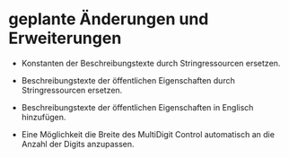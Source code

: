 # geplante Änderungen und Erweiterungen

- Konstanten der Beschreibungstexte durch Stringressourcen ersetzen.

- Beschreibungstexte der öffentlichen Eigenschaften durch Stringressourcen ersetzen.

- Beschreibungstexte der öffentlichen Eigenschaften in Englisch hinzufügen.

- Eine Möglichkeit die Breite des MultiDigit Control automatisch an die Anzahl der Digits anzupassen.